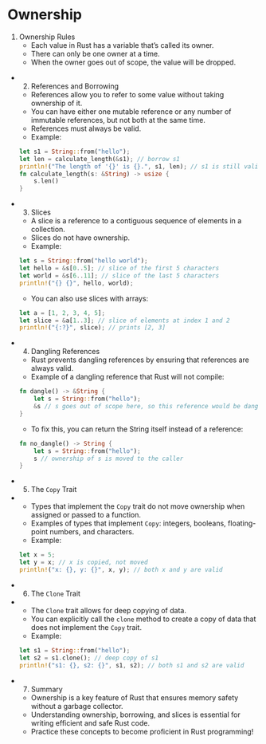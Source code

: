 # Ownership
1. Ownership Rules
   - Each value in Rust has a variable that’s called its owner.
   - There can only be one owner at a time.
   - When the owner goes out of scope, the value will be dropped.
- 2. References and Borrowing
   - References allow you to refer to some value without taking ownership of it.
   - You can have either one mutable reference or any number of immutable references, but not both at the same time.
   - References must always be valid.
   - Example:
   ```rust
   let s1 = String::from("hello");
   let len = calculate_length(&s1); // borrow s1
   println!("The length of '{}' is {}.", s1, len); // s1 is still valid
   fn calculate_length(s: &String) -> usize {
       s.len()
   }
   ```
- 3. Slices
   - A slice is a reference to a contiguous sequence of elements in a collection.
   - Slices do not have ownership.
   - Example:
   ```rust
   let s = String::from("hello world");
   let hello = &s[0..5]; // slice of the first 5 characters
   let world = &s[6..11]; // slice of the last 5 characters
   println!("{} {}", hello, world);
   ```
   - You can also use slices with arrays:
   ```rust
   let a = [1, 2, 3, 4, 5];
   let slice = &a[1..3]; // slice of elements at index 1 and 2
   println!("{:?}", slice); // prints [2, 3]
   ```
- 4. Dangling References
   - Rust prevents dangling references by ensuring that references are always valid.
   - Example of a dangling reference that Rust will not compile:
   ```rust
   fn dangle() -> &String {
       let s = String::from("hello");
       &s // s goes out of scope here, so this reference would be dangling
   }
   ```
   - To fix this, you can return the String itself instead of a reference:
   ```rust
   fn no_dangle() -> String {
       let s = String::from("hello");
       s // ownership of s is moved to the caller
   }
   ```
- 5. The `Copy` Trait
-  - Types that implement the `Copy` trait do not move ownership when assigned or passed to a function.
   - Examples of types that implement `Copy`: integers, booleans, floating-point numbers, and characters.
   - Example:
   ```rust
   let x = 5;
   let y = x; // x is copied, not moved
   println!("x: {}, y: {}", x, y); // both x and y are valid
   ```
- 6. The `Clone` Trait
-  - The `Clone` trait allows for deep copying of data.
   - You can explicitly call the `clone` method to create a copy of data that does not implement the `Copy` trait.
   - Example:
   ```rust
   let s1 = String::from("hello");
   let s2 = s1.clone(); // deep copy of s1
   println!("s1: {}, s2: {}", s1, s2); // both s1 and s2 are valid
   ```
- 7. Summary
    - Ownership is a key feature of Rust that ensures memory safety without a garbage collector.
    - Understanding ownership, borrowing, and slices is essential for writing efficient and safe Rust code.
    - Practice these concepts to become proficient in Rust programming!
